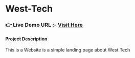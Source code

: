 # West-Tech
<!--Links-->
### **👉 Live Demo URL :-** <a href="https://shreyash00007.github.io/West-Tech/">**Visit Here**</a>
#### Project Description
This is a Website is a simple landing page about West Tech 
